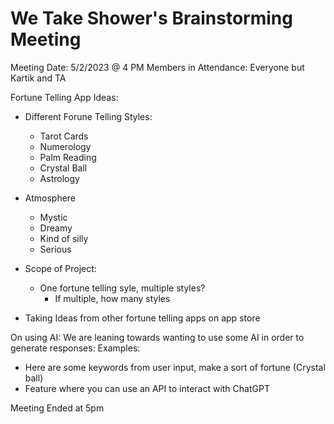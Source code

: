 # We Take Shower's Brainstorming Meeting
 Meeting Date: 5/2/2023 @ 4 PM
 Members in Attendance: Everyone but Kartik and TA


Fortune Telling App Ideas:
- Different Forune Telling Styles:
    - Tarot Cards
    - Numerology
    - Palm Reading
    - Crystal Ball
    - Astrology


- Atmosphere
    - Mystic
    - Dreamy
    - Kind of silly
    - Serious
- Scope of Project:
  - One fortune telling syle, multiple styles?
    - If multiple, how many styles

- Taking Ideas from other fortune telling apps on app store


On using AI:
We are leaning towards wanting to use some AI in order to generate responses:
Examples:
- Here are some keywords from user input, make a sort of fortune (Crystal ball)
 - Feature where you can use an API to interact with ChatGPT


Meeting Ended at 5pm